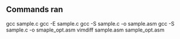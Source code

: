 ## Commands ran

gcc sample.c
gcc -E sample.c
gcc -S sample.c -o sample.asm
gcc -S sample.c -o smaple_opt.asm
vimdiff sample.asm sample_opt.asm
